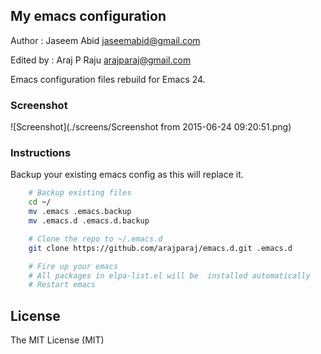 ## My emacs configuration
Author : Jaseem Abid <jaseemabid@gmail.com>

Edited by : Araj P Raju <arajparaj@gmail.com>

Emacs configuration files rebuild for Emacs 24.

### Screenshot

![Screenshot](./screens/Screenshot from 2015-06-24 09:20:51.png)

### Instructions

Backup your existing emacs config as this will replace it.

```sh
    # Backup existing files
    cd ~/
	mv .emacs .emacs.backup
	mv .emacs.d .emacs.d.backup

	# Clone the repo to ~/.emacs.d
	git clone https://github.com/arajparaj/emacs.d.git .emacs.d

	# Fire up your emacs
	# All packages in elpa-list.el will be  installed automatically
	# Restart emacs
```
## License

The MIT License (MIT)
